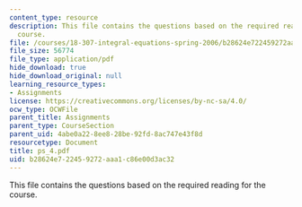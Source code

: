 ```yaml
---
content_type: resource
description: This file contains the questions based on the required reading for the
  course.
file: /courses/18-307-integral-equations-spring-2006/b28624e722459272aaa1c86e00d3ac32_ps_4.pdf
file_size: 56774
file_type: application/pdf
hide_download: true
hide_download_original: null
learning_resource_types:
- Assignments
license: https://creativecommons.org/licenses/by-nc-sa/4.0/
ocw_type: OCWFile
parent_title: Assignments
parent_type: CourseSection
parent_uid: 4abe0a22-8ee8-28be-92fd-8ac747e43f8d
resourcetype: Document
title: ps_4.pdf
uid: b28624e7-2245-9272-aaa1-c86e00d3ac32
---
```

This file contains the questions based on the required reading for the course.